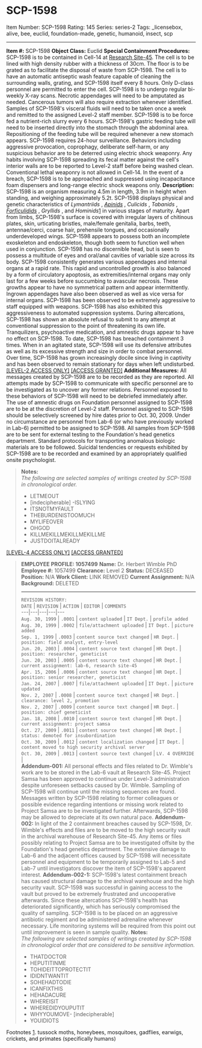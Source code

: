 # SCP-1598
Item Number: SCP-1598
Rating: 145
Series: series-2
Tags: _licensebox, alive, bee, euclid, foundation-made, genetic, humanoid, insect, scp

---

**Item #:** SCP-1598
**Object Class:** Euclid
**Special Containment Procedures:** SCP-1598 is to be contained in Cell-14 at [Research Site-45](/secure-facility-dossier-research-site-45). The cell is to be lined with high density rubber with a thickness of 30cm. The floor is to be grated as to facilitate the disposal of waste from SCP-1598. The cell is to have an automatic antiseptic wash feature capable of cleaning the surrounding walls, grating, and SCP-1598 itself every 8 hours. Only D-class personnel are permitted to enter the cell.
SCP-1598 is to undergo regular bi-weekly X-ray scans. Necrotic appendages will need to be amputated as needed. Cancerous tumors will also require extraction whenever identified. Samples of SCP-1598's visceral fluids will need to be taken once a week and remitted to the assigned Level-2 staff member. SCP-1598 is to be force fed a nutrient-rich slurry every 6 hours. SCP-1598's gastric feeding tube will need to be inserted directly into the stomach through the abdominal area. Repositioning of the feeding tube will be required whenever a new stomach appears.
SCP-1598 requires 24-hour surveillance. Behaviors including aggressive provocation, coprophagy, deliberate self-harm, or any suspicious behavior are to be deterred using electric shock weaponry. Any habits involving SCP-1598 spreading its fecal matter against the cell's interior walls are to be reported to Level-2 staff before being washed clean.
Conventional lethal weaponry is not allowed in Cell-14. In the event of a breach, SCP-1598 is to be approached and suppressed using incapacitance foam dispensers and long-range electric shock weapons only.
**Description:** SCP-1598 is an organism measuring 4.5m in length, 3.9m in height when standing, and weighing approximately 5.2t. SCP-1598 displays physical and genetic characteristics of _Lymantriids_ , _[Apinids](/scp-2401)_ , _Culicids_ , _Tabanids_ , _[Forficulidids](/scp-439)_ , _Gryllids_ , and _Hominids_[1](javascript:;) in various stages of maturity. Apart from limbs, SCP-1598's surface is covered with irregular layers of chitinous plates, skin, urticating bristles, male/female genitalia, barbs, teeth, antennae/cerci, coarse hair, prehensile tongues, and occasionally underdeveloped wings. SCP-1598 appears to possess both an incomplete exoskeleton and endoskeleton, though both seem to function well when used in conjunction. SCP-1598 has no discernible head, but is seen to possess a multitude of eyes and oral/anal cavities of variable size across its body.
SCP-1598 consistently generates various appendages and internal organs at a rapid rate. This rapid and uncontrolled growth is also balanced by a form of circulatory apoptosis, as extremities/internal organs may only last for a few weeks before succumbing to avascular necrosis. These growths appear to have no symmetrical pattern and appear intermittently. Ingrown appendages have also been observed as well as vice versa for internal organs.
SCP-1598 has been observed to be extremely aggressive to staff equipped with weapons. SCP-1598 has also exhibited this aggressiveness to automated suppression systems. During altercations, SCP-1598 has shown an absolute refusal to submit to any attempt at conventional suppression to the point of threatening its own life. Tranquilizers, psychoactive medication, and amnestic drugs appear to have no effect on SCP-1598. To date, SCP-1598 has breached containment 3 times. When in an agitated state, SCP-1598 will use its defensive attributes as well as its excessive strength and size in order to combat personnel. Over time, SCP-1598 has grown increasingly docile since living in captivity and has been observed to remain stationary for days when left undisturbed.
[[LEVEL-2 ACCESS ONLY]](javascript:;)
[[ACCESS GRANTED]](javascript:;)
**Additional Measures:** All messages created by SCP-1598 are to be recorded as they are reported. All attempts made by SCP-1598 to communicate with specific personnel are to be investigated as to uncover any former relations. Personnel exposed to these behaviors of SCP-1598 will need to be debriefed immediately after. The use of amnestic drugs on Foundation personnel assigned to SCP-1598 are to be at the discretion of Level-2 staff.
Personnel assigned to SCP-1598 should be selectively screened by hire dates prior to Oct. 30, 2009. Under no circumstance are personnel from Lab-6 (or who have previously worked in Lab-6) permitted to be assigned to SCP-1598.
All samples from SCP-1598 are to be sent for external testing to the Foundation's head genetics department. Standard protocols for transporting anomalous biologic materials are to be followed. Suicidal tendencies or requests exhibited by SCP-1598 are to be recorded and examined by an appropriately qualified onsite psychologist.
> **Notes:**  
>  _The following are selected samples of writings created by SCP-1598 in chronological order._
>   * LETMEOUT
>   * [indecipherable] -ISLYING
>   * ITSNOTMYFAULT
>   * THEBURDENISTOOMUCH
>   * MYLIFEOVER
>   * OHGOD
>   * KILLMEKILLMEKILLMEKILLME
>   * JUSTDOITALREADY
> 

[[LEVEL-4 ACCESS ONLY]](javascript:;)
[[ACCESS GRANTED]](javascript:;)
> **EMPLOYEE PROFILE: 1057499**
> **Name:** Dr. Herbert Wimble PhD
> **Employee #:** 1057499
> **Clearance:** Level 2
> **Status:** DECEASED
> **Position:** N/A
> **Work Client:** LINK REMOVED
> **Current Assignment:** N/A
> **Background:** DELETED
> * * *
> `REVISION HISTORY:`  
>  `DATE` | `REVISION` | `ACTION` | `EDITOR` | `COMMENTS`  
> ---|---|---|---|---  
> `Aug. 30, 1999` | `.0001` | `content uploaded` | `IT Dept.` | `profile added`  
> `Aug. 30, 1999` | `.0002` | `file/attachment uploaded` | `IT Dept.` | `picture added`  
> `Sep. 1, 1999` | `.0003` | `content source text changed` | `HR Dept.` | `position: field analyst, entry-level`  
> `Jun. 20, 2003` | `.0004` | `content source text changed` | `HR Dept.` | `position: researcher, geneticist`  
> `Jun. 20, 2003` | `.0005` | `content source text changed` | `HR Dept.` | `current assignment: lab-6, research site-45`  
> `Apr. 15, 2006` | `.0006` | `content source text changed` | `HR Dept.` | `position: senior researcher, geneticist`  
> `Jan. 24, 2007` | `.0007` | `file/attachment uploaded` | `IT Dept.` | `picture updated`  
> `Nov. 2, 2007` | `.0008` | `content source text changed` | `HR Dept.` | `clearance: level 2, promotion`  
> `Nov. 2, 2007` | `.0009` | `content source text changed` | `HR Dept.` | `position: chief geneticist`  
> `Jan. 18, 2008` | `.0010` | `content source text changed` | `HR Dept.` | `current assignment: project samsa`  
> `Oct. 27, 2009` | `.0011` | `content source text changed` | `HR Dept.` | `status: demoted for insubordination`  
> `Oct. 30, 2009` | `.0012` | `content localization changed` | `IT Dept.` | `content moved to high security archival server`  
> `Oct. 30, 2009` | `.0013` | `content source text changed` | `LV. 4 OVERRIDE` |   
> **Addendum-001:** All personal effects and files related to Dr. Wimble's work are to be stored in the Lab-6 vault at Research Site-45. Project Samsa has been approved to continue under Level-3 administration despite unforeseen setbacks caused by Dr. Wimble. Sampling of SCP-1598 will continue until the missing sequences are found. Messages written by SCP-1598 relating to former colleagues or possible evidence regarding intentions or missing work related to Project Samsa are to be investigated further. Afterwards, SCP-1598 may be allowed to depreciate at its own natural pace.
> **Addendum-002:** In light of the 2 containment breaches caused by SCP-1598, Dr. Wimble's effects and files are to be moved to the high security vault in the archival warehouse of Research Site-45. Any items or files possibly relating to Project Samsa are to be investigated offsite by the Foundation's head genetics department. The extensive damage to Lab-6 and the adjacent offices caused by SCP-1598 will necessitate personnel and equipment to be temporarily assigned to Lab-5 and Lab-7 until investigators discover the item of SCP-1598's apparent interest.
> **Addendum-002-1:** SCP-1598's latest containment breach has caused structural damage to the archival warehouse and the high security vault. SCP-1598 was successful in gaining access to the vault but proved to be extremely frustrated and uncooperative afterwards. Since these altercations SCP-1598's health has deteriorated significantly, which has seriously compromised the quality of sampling. SCP-1598 is to be placed on an aggressive antibiotic regiment and be administered adrenaline whenever necessary. Life monitoring systems will be required from this point out until improvement is seen in sample quality.
> **Notes:**  
>  _The following are selected samples of writings created by SCP-1598 in chronological order that are considered to be sensitive information._
>   * THATDOCTOR
>   * HEPUTITINME
>   * TOHIDEITTOPROTECTIT
>   * IDIDNTWANTIT
>   * SOHEHADTODIE
>   * ICANFIXTHIS
>   * HEHADACURE
>   * WHEREISIT
>   * WHEREDIDYOUPUTIT
>   * WHYYOUMOVE- [indecipherable]
>   * YOUIDIOTS
> 

Footnotes
[1](javascript:;). tussock moths, honeybees, mosquitoes, gadflies, earwigs, crickets, and primates (specifically humans)